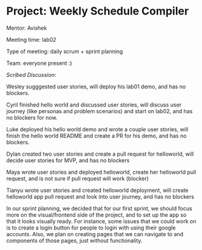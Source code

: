# Project: Weekly Schedule Compiler

Mentor: Avishek

Meeting time: lab02

Type of meeting: daily scrum + sprint planning

Team: everyone present :)

*Scribed Discussion*:

Wesley sugggested user stories, will deploy his lab01 demo, and has no blockers.

Cyril finished hello world and discussed user stories, will discuss user journey (like personas and problem scenarios) and start on lab02, and has no blockers for now.

Luke deployed his hello world demo and wrote a couple user stories, will finish the hello world README and create a PR for his demo, and has no blockers.

Dylan created two user stories and create a pull request for helloworld, will decide user stories for MVP, and has no blockers

Maya wrote user stories and deployed helloworld, create her helloworld pull request, and is not sure if pull request will work (blocker)

Tianyu wrote user stories and created helloworld deployment, will create helloworld app pull request and look into user journey, and has no blockers


In our sprint planning, we decided that for our first sprint, we should focus more on the visual/frontend side of the project, and to set up the app so that it looks visually ready. For instance, some issues that we could work on is to create a login button for people to login with using their google accounts. Also, we plan on creating pages that we can navigate to and components of those pages, just without functionality.
